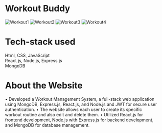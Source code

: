 # Workout Buddy

![Workout1](https://github.com/SwapnilNath02/Workout_Buddy/assets/97836004/2c6dc064-4b17-46ca-adc1-7e4ff2638f95)
![Workout2](https://github.com/SwapnilNath02/Workout_Buddy/assets/97836004/c7021195-d128-490c-a38f-241e7ff3e3ba)
![Workout3](https://github.com/SwapnilNath02/Workout_Buddy/assets/97836004/a6da53af-12f7-4403-aa31-aaa81c5a6361)
![Workout4](https://github.com/SwapnilNath02/Workout_Buddy/assets/97836004/194d6216-0a36-44d4-9d59-a8e4ac5a6cf8)

# Tech-stack used

Html, CSS, JavaScript
<br>
React js, Node js, Express js
<br>
MongoDB

# About the Website

• Developed a Workout Management System, a full-stack web application using MongoDB, Express.js, React.js,
and Node.js and JWT for secure user authentication.
• The website allows each user to create its specific workout routine and also edit and delete them.
• Utilized React.js for frontend development, Node.js with Express.js for backend development, and MongoDB
for database management.

